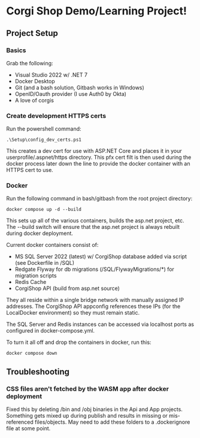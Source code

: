 # Corgi Shop Demo/Learning Project!

## Project Setup

### Basics

Grab the following:
- Visual Studio 2022 w/ .NET 7
- Docker Desktop
- Git (and a bash solution, Gitbash works in Windows)
- OpenID/Oauth provider (I use Auth0 by Okta)
- A love of corgis

### Create development HTTPS certs

Run the powershell command:
```
.\Setup\config_dev_certs.ps1
```
This creates a dev cert for use with ASP.NET Core and places it in your userprofile/.aspnet/https directory. This pfx cert filt is then used during the docker process later down the line to provide the docker container with an HTTPS cert to use.

### Docker

Run the following command in bash/gitbash from the root project directory:
```
docker compose up -d --build
```
This sets up all of the various containers, builds the asp.net project, etc. The --build switch will ensure that the asp.net project is always rebuilt during docker deployment.

Current docker containers consist of:

- MS SQL Server 2022 (latest) w/ CorgiShop database added via script (see Dockerfile in /SQL)
- Redgate Flyway for db migrations (/SQL/FlywayMigrations/*) for migration scripts
- Redis Cache
- CorgiShop API (build from asp.net source)

They all reside within a single bridge network with manually assigned IP addresses. The CorgiShop API appconfig references these IPs (for the LocalDocker environment) so they must remain static.

The SQL Server and Redis instances can be accessed via localhost ports as configured in docker-compose.yml.

To turn it all off and drop the containers in docker, run this:
```
docker compose down
```

## Troubleshooting

### CSS files aren't fetched by the WASM app after docker deployment

Fixed this by deleting /bin and /obj binaries in the Api and App projects. Something gets mixed up during publish and results in missing or mis-referenced files/objects. May need to add these folders to a .dockerignore file at some point.